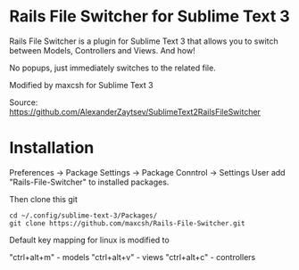 # Rails File Switcher for Sublime Text 3
Rails File Switcher is a plugin for Sublime Text 3 that allows you to switch between Models, Controllers and Views. And how!

No popups, just immediately switches to the related file.

Modified by maxcsh for Sublime Text 3

Source: https://github.com/AlexanderZaytsev/SublimeText2RailsFileSwitcher

# Installation

Preferences -> Package Settings -> Package Conntrol -> Settings User
add "Rails-File-Switcher" to installed packages.

Then clone this git
```
cd ~/.config/sublime-text-3/Packages/
git clone https://github.com/maxcsh/Rails-File-Switcher.git
```

Default key mapping for linux is modified to 

"ctrl+alt+m" - models
"ctrl+alt+v" - views
"ctrl+alt+c" - controllers